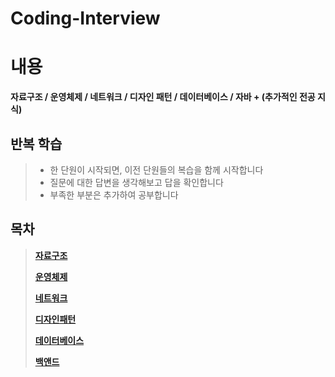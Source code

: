 # Coding-Interview
# 내용   
__자료구조 / 운영체제 / 네트워크 / 디자인 패턴 / 데이터베이스 / 자바 + (추가적인 전공 지식)__       
##  __반복 학습__   
> * 한 단원이 시작되면, 이전 단원들의 복습을 함께 시작합니다   
> * 질문에 대한 답변을 생각해보고 답을 확인합니다     
> * 부족한 부분은 추가하여 공부합니다     

## 목차
      
> __[자료구조](https://github.com/jhmin-kk99/Coding-Interview/blob/main/DataStructure.md)__    
>   
> __[운영체제](https://github.com/jhmin-kk99/Coding-Interview/blob/main/OS.md)__       
>
> __[네트워크](https://github.com/jhmin-kk99/Coding-Interview/blob/main/Network.md)__       
>
> __[디자인패턴](https://github.com/jhmin-kk99/Coding-Interview/blob/main/DesignPattern.md)__         
> 
> __[데이터베이스](https://github.com/jhmin-kk99/Coding-Interview/blob/main/DataBase.md)__        
>   
> __[백앤드](https://github.com/jhmin-kk99/Coding-Interview/blob/main/BackEnd.md)__   



